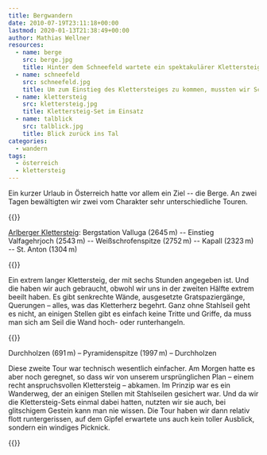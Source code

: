 ```yaml
---
title: Bergwandern
date: 2010-07-19T23:11:18+00:00
lastmod: 2020-01-13T21:38:49+00:00
author: Mathias Wellner
resources:
  - name: berge
    src: berge.jpg
    title: Hinter dem Schneefeld wartete ein spektakulärer Klettersteig auf uns.
  - name: schneefeld
    src: schneefeld.jpg
    title: Um zum Einstieg des Klettersteiges zu kommen, mussten wir Schneefelder überqueren.
  - name: klettersteig
    src: klettersteig.jpg
    title: Klettersteig-Set im Einsatz
  - name: talblick
    src: talblick.jpg
    title: Blick zurück ins Tal
categories:
  - wandern
tags:
  - österreich
  - klettersteig
---
```

Ein kurzer Urlaub in Österreich hatte vor allem ein Ziel -- die Berge. An zwei Tagen bewältigten wir zwei vom Charakter sehr unterschiedliche Touren. 
<!--more-->

{{<responsive-image name="berge">}}

[Arlberger Klettersteig](http://www.klettersteig.com/kArlberg/): Bergstation Valluga (2645&thinsp;m) -- Einstieg Valfagehrjoch (2543&thinsp;m) -- Weißschrofenspitze (2752&thinsp;m) -- Kapall (2323&thinsp;m) -- St. Anton (1304&thinsp;m)

{{<responsive-image name="schneefeld">}}

Ein extrem langer Klettersteig, der mit sechs Stunden angegeben ist. Und die haben wir auch gebraucht, obwohl wir uns in der zweiten Hälfte extrem beeilt haben. Es gibt senkrechte Wände, ausgesetzte Gratspaziergänge, Querungen &ndash; alles, was das Kletterherz begehrt. Ganz ohne Stahlseil geht es nicht, an einigen Stellen gibt es einfach keine Tritte und Griffe, da muss man sich am Seil die Wand hoch- oder runterhangeln. 

{{<responsive-image name="klettersteig">}}

Durchholzen (691&thinsp;m) &ndash; Pyramidenspitze (1997&thinsp;m) &ndash; Durchholzen

Diese zweite Tour war technisch wesentlich einfacher. Am Morgen hatte es aber noch geregnet, so dass wir von unserem ursprünglichen Plan &ndash; einem recht anspruchsvollen Klettersteig &ndash; abkamen. Im Prinzip war es ein Wanderweg, der an einigen Stellen mit Stahlseilen gesichert war. Und da wir die Klettersteig-Sets einmal dabei hatten, nutzten wir sie auch, bei glitschigem Gestein kann man nie wissen. Die Tour haben wir dann relativ flott runtergerissen, auf dem Gipfel erwartete uns auch kein toller Ausblick, sondern ein windiges Picknick. 

{{<responsive-image name="talblick">}}